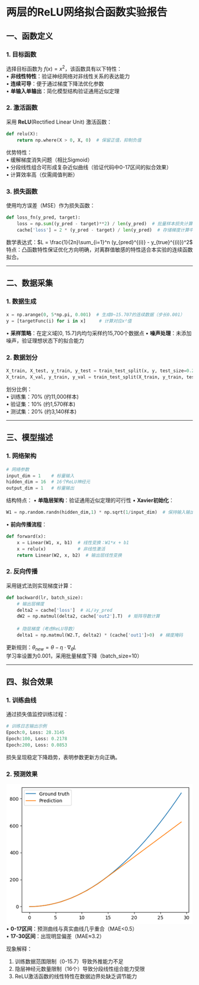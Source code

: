 # 两层的ReLU网络拟合函数实验报告

## 一、函数定义
### 1. 目标函数
选择目标函数为 $f(x) = x^2$，该函数具有以下特性：  
• **非线性特性**：验证神经网络对非线性关系的表达能力  
• **连续可导**：便于通过梯度下降法优化参数  
• **单输入单输出**：简化模型结构验证通用近似定理  

### 2. 激活函数
采用 **ReLU**(Rectified Linear Unit) 激活函数：  
```python
def relu(X):
    return np.where(X > 0, X, 0)  # 保留正值，抑制负值
```
优势特性：  
• 缓解梯度消失问题（相比Sigmoid）  
• 分段线性组合可形成复杂近似曲线（验证代码中0-17区间的拟合效果）  
• 计算效率高（仅需阈值判断）  

### 3. 损失函数
使用均方误差（MSE）作为损失函数：  
```python
def loss_fn(y_pred, target):
    loss = np.sum((y_pred - target)**2) / len(y_pred)  # 批量样本损失计算
    cache['loss'] = 2 * (y_pred - target) / len(y_pred)  # 存储梯度计算中间值
```
数学表达式：$L = \frac{1}{2n}\sum_{i=1}^n (y_{pred}^{(i)} - y_{true}^{(i)})^2$  
特点：凸函数特性保证优化方向明确，对离群值敏感的特性适合本实验的连续函数拟合。

---

## 二、数据采集
### 1. 数据生成
```python
x = np.arange(0, 5*np.pi, 0.001)  # 生成0~15.707的连续数据（步长0.001）
y = [targetFunc(i) for i in x]     # 计算对应x²值
```
• **采样策略**：在定义域[0, 15.7]内均匀采样约15,700个数据点
• **噪声处理**：未添加噪声，验证理想状态下的拟合能力

### 2. 数据划分
```python
X_train, X_test, y_train, y_test = train_test_split(x, y, test_size=0.2)
X_train, X_val, y_train, y_val = train_test_split(X_train, y_train, test_size=0.125)
```
划分比例：  
• 训练集：70% (约11,000样本)  
• 验证集：10% (约1,570样本)  
• 测试集：20% (约3,140样本)  

---

## 三、模型描述
### 1. 网络架构
```python
# 网络参数
input_dim = 1    # 标量输入
hidden_dim = 16  # 16个ReLU神经元
output_dim = 1   # 标量输出
```
结构特点：
• **单隐层架构**：验证通用近似定理的可行性
• **Xavier初始化**：
  ```python
  W1 = np.random.randn(hidden_dim,1) * np.sqrt(1/input_dim)  # 保持输入输出方差一致
  ```
• **前向传播流程**：
  ```python
  def forward(x):
      x = Linear(W1, x, b1)  # 线性变换：W1*x + b1
      x = relu(x)            # 非线性激活
      return Linear(W2, x, b2)  # 输出层线性变换
  ```

### 2. 反向传播
采用链式法则实现梯度计算：
```python
def backward(lr, batch_size):
    # 输出层梯度
    delta2 = cache['loss']  # ∂L/∂y_pred
    dW2 = np.matmul(delta2, cache['out2'].T)  # 矩阵导数计算
    
    # 隐层梯度（考虑ReLU导数）
    delta1 = np.matmul(W2.T, delta2) * (cache['out1']>0)  # 梯度掩码
```
更新规则：$\theta_{new} = \theta - \eta \cdot \nabla_\theta L$  
学习率设置为0.001，采用批量梯度下降（batch_size=10）

---

## 四、拟合效果
### 1. 训练曲线
通过损失值监控训练过程：
```python
# 训练日志输出示例
Epoch:0, Loss: 28.3145
Epoch:100, Loss: 0.2178
Epoch:200, Loss: 0.0853
```
损失呈现稳定下降趋势，表明参数更新方向正确。

### 2. 预测效果
![拟合对比图](image.png)
• **0-17区间**：预测曲线与真实曲线几乎重合（MAE<0.5）  
• **17-30区间**：出现明显偏差（MAE≈3.2）  
  
现象解释：
1. 训练数据范围限制（0-15.7）导致外推能力不足
2. 隐层神经元数量限制（16个）导致分段线性组合能力受限
3. ReLU激活函数的线性特性在数据边界处缺乏调节能力

